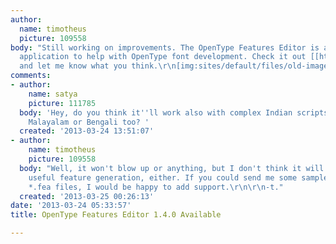 ```yaml
---
author:
  name: timotheus
  picture: 109558
body: "Still working on improvements. The OpenType Features Editor is a free Windows
  application to help with OpenType font development. Check it out [[http://www.timrolands.com/More/OTFE.aspx|here]]
  and let me know what you think.\r\n[img:sites/default/files/old-images/otfe-main_6183.png]\r\n-t.\r\n"
comments:
- author:
    name: satya
    picture: 111785
  body: 'Hey, do you think it''ll work also with complex Indian scripts such as Devanagari,
    Malayalam or Bengali too? '
  created: '2013-03-24 13:51:07'
- author:
    name: timotheus
    picture: 109558
  body: "Well, it won't blow up or anything, but I don't think it will provide any
    useful feature generation, either. If you could send me some sample *.afm and
    *.fea files, I would be happy to add support.\r\n\r\n-t."
  created: '2013-03-25 00:26:13'
date: '2013-03-24 05:33:57'
title: OpenType Features Editor 1.4.0 Available

---
```

